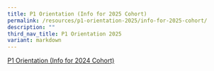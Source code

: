 ```yaml
---
title: P1 Orientation (Info for 2025 Cohort)
permalink: /resources/p1-orientation-2025/info-for-2025-cohort/
description: ""
third_nav_title: P1 Orientation 2025
variant: markdown
---
```

<a href="/files/For%20Parents/2024_P1_Administration.pdf" target="_blank">P1 Orientation (Info for 2024 Cohort)</a>